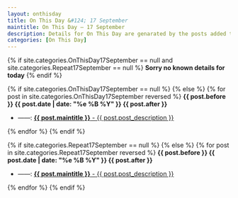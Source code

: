 ```yaml
---
layout: onthisday
title: On This Day &#124; 17 September
maintitle: On This Day — 17 September
description: Details for On This Day are genarated by the posts added to the website so the content is subject to changes/updates over time.
categories: [On This Day]
---
```


{% if site.categories.OnThisDay17September == null and site.categories.Repeat17September == null %}
<strong>Sorry no known details for today</strong>
{% endif %}

{% if site.categories.OnThisDay17September == null %}
{% else %}
{% for post in site.categories.OnThisDay17September reversed %}
<strong>{{ post.before }} {{ post.date | date: "%e %B %Y" }} {{ post.after }}</strong>
<ul>
<li> ——: <a href="{{ post.url }}"><strong>{{ post.maintitle }}</strong> - {{ post.post_description }}</a></li>
</ul>
{% endfor %}
{% endif %}

{% if site.categories.Repeat17September == null %}
{% else %}
{% for post in site.categories.Repeat17September reversed %}
<strong>{{ post.before }} {{ post.date | date: "%e %B %Y" }} {{ post.after }}</strong>
<ul>
<li> ——: <a href="{{ post.url }}"><strong>{{ post.maintitle }}</strong> - {{ post.post_description }}</a></li>
</ul>
{% endfor %}
{% endif %}
